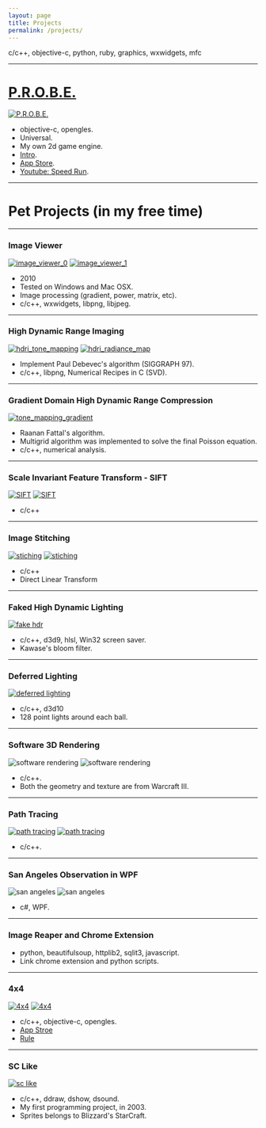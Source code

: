 ```yaml
---
layout: page
title: Projects
permalink: /projects/
---
```


c/c++, objective-c, python, ruby, graphics, wxwidgets, mfc

---

# [**P.R.O.B.E.**](http://periodicroamorbitbombeliminator.blogspot.tw)

[![P.R.O.B.E.](/assets/images/misc-007-probe-1-small.png)](/assets/images/misc-006-probe-1.png)

* objective-c, opengles.
* Universal.
* My own 2d game engine.
* [Intro](http://periodicroamorbitbombeliminator.blogspot.tw).
* [App Store](https://itunes.apple.com/us/app/p.r.o.b.e./id586838154?ls=1&mt=8).
* [Youtube: Speed Run](https://www.youtube.com/watch?v=Z2PPcCa4SPA).

---

# **Pet Projects (in my free time)**

---

### Image Viewer
[![image_viewer_0](/assets/images/misc-010-urds-image-viewer-0-small.jpg)](/assets/images/misc-008-urds-image-viewer-0.jpg)
[![image_viewer_1](/assets/images/misc-011-urds-image-viewer-1-small.jpg)](/assets/images/misc-009-urds-image-viewer-1.jpg)

* 2010
* Tested on Windows and Mac OSX.
* Image processing (gradient, power, matrix, etc).
* c/c++, wxwidgets, libpng, libjpeg.

---

### High Dynamic Range Imaging
[![hdri_tone_mapping](/assets/images/misc-013-hdri-tone-mapping-log-domain-small.jpg)](/assets/images/misc-012-hdri-tone-mapping-log-domain.jpg)
[![hdri_radiance_map](/assets/images/misc-015-hdri-radiance-map-small.jpg)](/assets/images/misc-014-hdri-radiance-map.jpg)

* Implement Paul Debevec's algorithm (SIGGRAPH 97).
* c/c++, libpng, Numerical Recipes in C (SVD).

---

### Gradient Domain High Dynamic Range Compression
[![tone_mapping_gradient](/assets/images/misc-017-hdri-tone-mapping-gradient-domain-small.jpg)](/assets/images/misc-016-hdri-tone-mapping-gradient-domain.jpg)

* Raanan Fattal's algorithm.
* Multigrid algorithm was implemented to solve the final Poisson equation.
* c/c++, numerical analysis.

---

### Scale Invariant Feature Transform - SIFT
[![SIFT](/assets/images/misc-019-sift-1-small.jpg)](/assets/images/misc-018-sift-1.jpg)
[![SIFT](/assets/images/misc-021-sift-2-small.jpg)](/assets/images/misc-020-sift-2.jpg)

* c/c++

---

### Image Stitching
[![stiching](/assets/images/misc-023-stitching-1-small.jpg)](/assets/images/misc-022-stitching-1.jpg)
[![stiching](/assets/images/misc-025-stitching-2-small.jpg)](/assets/images/misc-024-stitching-2.jpg)

* c/c++
* Direct Linear Transform

---

### Faked High Dynamic Lighting
[![fake hdr](/assets/images/misc-027-fake-hdr-small.jpg)](/assets/images/misc-026-fake-hdr.jpg)

* c/c++, d3d9, hlsl, Win32 screen saver.
* Kawase's bloom filter.

---

### Deferred Lighting
[![deferred lighting](/assets/images/misc-029-deferred-lighting-small.jpg)](/assets/images/misc-028-deferred-lighting.jpg)

* c/c++, d3d10
* 128 point lights around each ball.

---

### Software 3D Rendering
![software rendering](/assets/images/misc-030-software-3d-rendering-1.jpg)
![software rendering](/assets/images/misc-031-software-3d-rendering-2.jpg)

* c/c++.
* Both the geometry and texture are from Warcraft III.

---

### Path Tracing
[![path tracing](/assets/images/misc-033-path-tracing-1-small.jpg)](/assets/images/misc-032-path-tracing-1.jpg)
[![path tracing](/assets/images/misc-035-path-tracing-2-small.jpg)](/assets/images/misc-034-path-tracing-2.jpg)

* c/c++.

---

### San Angeles Observation in WPF
![san angeles](/assets/images/misc-036-san-angeles-observation-wpf-1.jpg)
![san angeles](/assets/images/misc-037-san-angeles-observation-wpf-2.jpg)

* c#, WPF.

---

### Image Reaper and Chrome Extension

* python, beautifulsoup, httplib2, sqlit3, javascript.
* Link chrome extension and python scripts.

---

### 4x4
[![4x4](/assets/images/misc-039-4x4-1-small.jpg)](/assets/images/misc-038-4x4-1.jpg)
[![4x4](/assets/images/misc-041-4x4-2-small.jpg)](/assets/images/misc-040-4x4-2.jpg)

* c/c++, objective-c, opengles.
* [App Stroe](http://itunes.apple.com/us/app/4x4/id454949846?mt=8)
* [Rule](http://i4x4.blogspot.tw/2011/10/those-kind-of-squares-made-with-numbers.html)

---

### SC Like
[![sc like](/assets/images/misc-043-sc-like-small.jpg)](/assets/images/misc-042-sc-like.jpg)

* c/c++, ddraw, dshow, dsound.
* My first programming project, in 2003.
* Sprites belongs to Blizzard's StarCraft.
